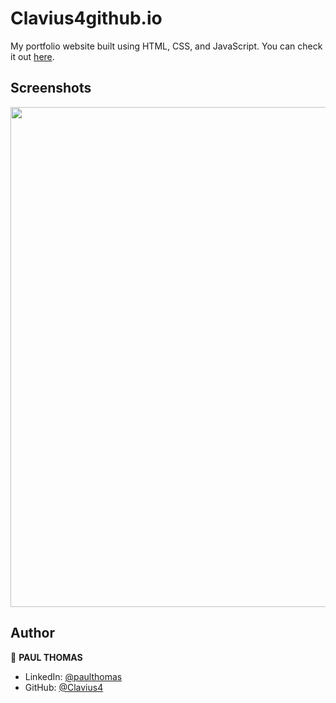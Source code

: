 # Clavius4github.io

My portfolio website built using HTML, CSS, and JavaScript. You can check it out [here](https://clavius4.github.io/Personal-Portfolio-/).



## Screenshots

<p float="center">
    <img src="https://github.com/Clavius4/Screenshots/master/portfolio.png" width="800">
</p>



## Author

👤 **PAUL THOMAS**

* LinkedIn: [@paulthomas](https://www.linkedin.com/in/paulthomas)
* GitHub: [@Clavius4](https://github.com/Clavius4)
